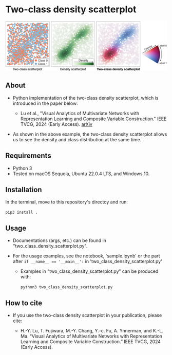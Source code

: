 # Two-class density scatterplot

<img src="images/example.png">

About
-----
* Python implementation of the two-class density scatterplot, which is introduced in the paper below:
  
  * Lu et al., "Visual Analytics of Multivariate Networks with Representation Learning and Composite Variable Construction." IEEE TVCG, 2024 (Early Access). [arXiv](https://arxiv.org/abs/2303.09590)

* As shown in the above example, the two-class density scatterplot allows us to see the density and class distribution at the same time.

Requirements
-----
* Python 3
* Tested on macOS Sequoia, Ubuntu 22.0.4 LTS, and Windows 10.

Installation
-----

In the terminal, move to this repository's directoy and run:

  `pip3 install .`

Usage
-----
* Documentations (args, etc.) can be found in "two_class_density_scatterplot.py".

* For the usage examples, see the notebook, 'sample.ipynb' or the part after `if __name__ == '__main__':` in  'two_class_density_scatterplot.py'

  * Examples in "two_class_density_scatterplot.py" can be produced with:
  
     `python3 two_class_density_scatterplot.py`

How to cite
-----
* If you use the two-class density scatterplot in your publication, please cite:

  * H.-Y. Lu, T. Fujiwara, M.-Y. Chang, Y.-c. Fu, A. Ynnerman, and K.-L. Ma. “Visual Analytics of Multivariate Networks with Representation Learning and Composite Variable Construction.” IEEE TVCG, 2024 (Early Access).